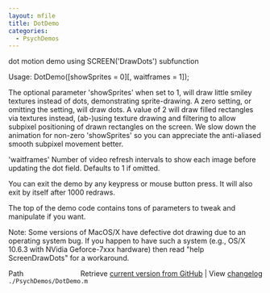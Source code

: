 ```yaml
---
layout: mfile
title: DotDemo
categories:
  - PsychDemos
---
```



dot motion demo using SCREEN\('DrawDots'\) subfunction

Usage: DotDemo\(\[showSprites = 0\]\[, waitframes = 1\]\);

The optional parameter 'showSprites' when set to 1, will draw little
smiley textures instead of dots, demonstrating sprite\-drawing. A zero
setting, or omitting the setting, will draw dots. A value of 2 will draw
filled rectangles via textures instead, \(ab\-\)using texture drawing and
filtering to allow subpixel positioning of drawn rectangles on the
screen. We slow down the animation for non\-zero 'showSprites' so you can
appreciate the anti\-aliased smooth subpixel movement better.

'waitframes' Number of video refresh intervals to show each image before
updating the dot field. Defaults to 1 if omitted.

You can exit the demo by any keypress or mouse button press. It will also
exit by itself after 1000 redraws.

The top of the demo code contains tons of parameters to tweak and
manipulate if you want.


Note: Some versions of MacOS/X have defective dot drawing due to an
operating system bug. If you happen to have such a system \(e.g., OS/X
10.6.3 with NVidia Geforce\-7xxx hardware\) then read "help ScreenDrawDots"
for a workaround.



<div class="code_header" style="text-align:right;">
  <span style="float:left;">Path&nbsp;&nbsp;</span> <span class="counter">Retrieve <a href=
  "https://raw.github.com/Psychtoolbox-3/Psychtoolbox-3/beta/./PsychDemos/DotDemo.m">current version from GitHub</a> | View <a href=
  "https://github.com/Psychtoolbox-3/Psychtoolbox-3/commits/beta/./PsychDemos/DotDemo.m">changelog</a></span>
</div>
<div class="code">
  <code>./PsychDemos/DotDemo.m</code>
</div>
